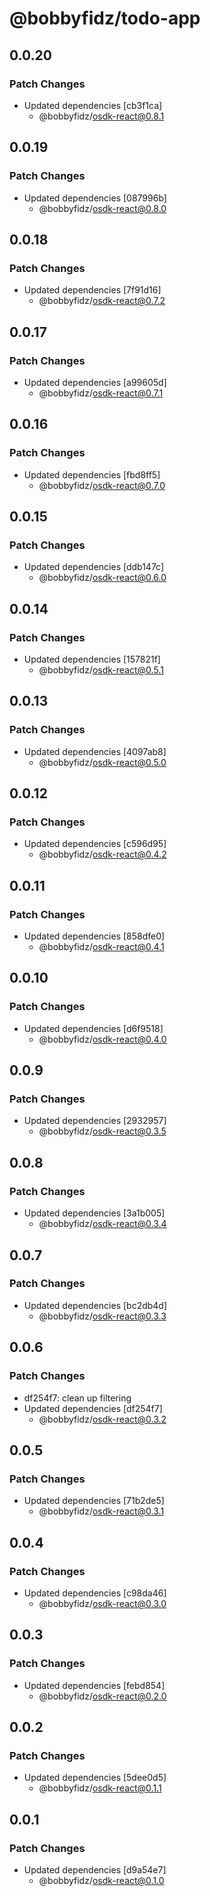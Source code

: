 # @bobbyfidz/todo-app

## 0.0.20

### Patch Changes

- Updated dependencies [cb3f1ca]
    - @bobbyfidz/osdk-react@0.8.1

## 0.0.19

### Patch Changes

- Updated dependencies [087996b]
    - @bobbyfidz/osdk-react@0.8.0

## 0.0.18

### Patch Changes

- Updated dependencies [7f91d16]
    - @bobbyfidz/osdk-react@0.7.2

## 0.0.17

### Patch Changes

- Updated dependencies [a99605d]
    - @bobbyfidz/osdk-react@0.7.1

## 0.0.16

### Patch Changes

- Updated dependencies [fbd8ff5]
    - @bobbyfidz/osdk-react@0.7.0

## 0.0.15

### Patch Changes

- Updated dependencies [ddb147c]
    - @bobbyfidz/osdk-react@0.6.0

## 0.0.14

### Patch Changes

- Updated dependencies [157821f]
    - @bobbyfidz/osdk-react@0.5.1

## 0.0.13

### Patch Changes

- Updated dependencies [4097ab8]
    - @bobbyfidz/osdk-react@0.5.0

## 0.0.12

### Patch Changes

- Updated dependencies [c596d95]
    - @bobbyfidz/osdk-react@0.4.2

## 0.0.11

### Patch Changes

- Updated dependencies [858dfe0]
    - @bobbyfidz/osdk-react@0.4.1

## 0.0.10

### Patch Changes

- Updated dependencies [d6f9518]
    - @bobbyfidz/osdk-react@0.4.0

## 0.0.9

### Patch Changes

- Updated dependencies [2932957]
    - @bobbyfidz/osdk-react@0.3.5

## 0.0.8

### Patch Changes

- Updated dependencies [3a1b005]
    - @bobbyfidz/osdk-react@0.3.4

## 0.0.7

### Patch Changes

- Updated dependencies [bc2db4d]
    - @bobbyfidz/osdk-react@0.3.3

## 0.0.6

### Patch Changes

- df254f7: clean up filtering
- Updated dependencies [df254f7]
    - @bobbyfidz/osdk-react@0.3.2

## 0.0.5

### Patch Changes

- Updated dependencies [71b2de5]
    - @bobbyfidz/osdk-react@0.3.1

## 0.0.4

### Patch Changes

- Updated dependencies [c98da46]
    - @bobbyfidz/osdk-react@0.3.0

## 0.0.3

### Patch Changes

- Updated dependencies [febd854]
    - @bobbyfidz/osdk-react@0.2.0

## 0.0.2

### Patch Changes

- Updated dependencies [5dee0d5]
    - @bobbyfidz/osdk-react@0.1.1

## 0.0.1

### Patch Changes

- Updated dependencies [d9a54e7]
    - @bobbyfidz/osdk-react@0.1.0
